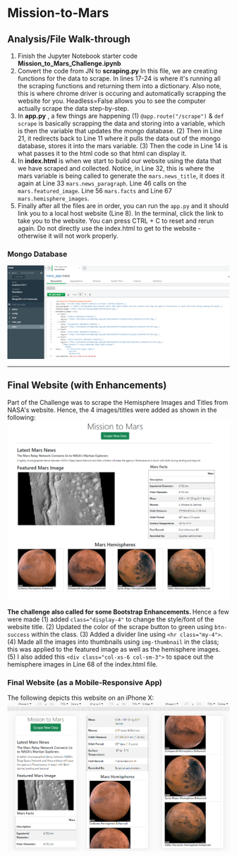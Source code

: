 # Mission-to-Mars

## Analysis/File Walk-through

1. Finish the Jupyter Notebook starter code <b>Mission_to_Mars_Challenge.ipynb</b>
2. Convert the code from JN to <b>scraping.py</b> In this file, we are creating functions for the data to scrape. In lines 17-24 is where it's running all the scraping functions and returning them into a dictionary. Also note, this is where chrome driver is occuring and automatically scrapping the website for you. Headless=False allows you to see the computer actually scrape the data step-by-step.
3. In <b>app.py</b> , a few things are happening (1) `@app.route("/scrape")` & `def scrape` is basically scrapping the data and storing into a variable, which is then the variable that updates the mongo database. (2) Then in Line 21, it redirects back to Line 11 where it pulls the data out of the mongo database, stores it into the mars variable. (3) Then the code in Line 14 is what passes it to the html code so that html can display it.
4. In <b>index.html</b> is when we start to build our website using the data that we have scraped and collected. Notice, in Line 32, this is where the mars variable is being called to generate the `mars.news_title`, it does it again at Line 33 `mars.news_paragraph`. Line 46 calls on the `mars.featured_image`. Line 56 `mars.facts` and Line 67 `mars.hemisphere_images`.
5. Finally after all the files are in order, you can run the `app.py` and it should link you to a local host website (Line 8). In the terminal, click the link to take you to the website. You can press CTRL + C to reset and rerun again. Do not directly use the index.html to get to the website - otherwise it will not work properly.

### Mongo Database 
![](resources/MongoDB.PNG)

---

## Final Website (with Enhancements)
Part of the Challenge was to scrape the Hemisphere Images and Titles from NASA's website. Hence, the 4 images/titles were added as shown in the following: <br>
![](resources/Website.PNG)

<b> The challenge also called for some Bootstrap Enhancements. </b> Hence a few were made (1) added `class="display-4"` to change the style/font of the website title. (2) Updated the color of the scrape button to green using `btn-success` within the class. (3) Added a divider line using `<hr class="my-4">`. (4) Made all the images into thumbnails using `img-thumbnail` in the class; this was applied to the featured image as well as the hemisphere images. (5) I also added this `<div class="col-xs-6 col-sm-3">` to space out the hemisphere images in Line 68 of the index.html file.

### Final Website (as a Mobile-Responsive App)
The following depicts this website on an iPhone X:<br>
![](resources/MobilePart4.png)
